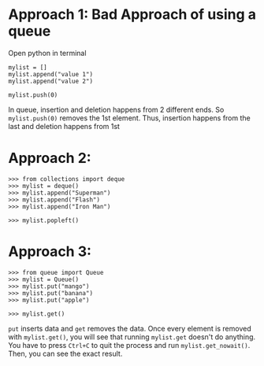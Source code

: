 # Approach 1: Bad Approach of using a queue

Open python in terminal

```
mylist = []
mylist.append("value 1")
mylist.append("value 2")

mylist.push(0)
```

In queue, insertion and deletion happens from 2 different ends. So `mylist.push(0)` removes the 1st element. Thus, insertion happens from the last and deletion happens from 1st

# Approach 2:

```
>>> from collections import deque
>>> mylist = deque()
>>> mylist.append("Superman")
>>> mylist.append("Flash")
>>> mylist.append("Iron Man")

>>> mylist.popleft()
```

# Approach 3:

```
>>> from queue import Queue
>>> mylist = Queue()
>>> mylist.put("mango")
>>> mylist.put("banana")
>>> mylist.put("apple")

>>> mylist.get()
```

`put` inserts data and `get` removes the data. Once every element is removed with `mylist.get()`, you will see that running `mylist.get` doesn't do anything. You have to press `Ctrl+C` to quit the process and run `mylist.get_nowait()`. Then, you can see the exact result.
